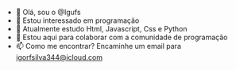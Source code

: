 - 👋 Olá, sou o @Igufs
- 👀 Estou interessado em programação
- 🌱 Atualmente estudo Html, Javascript, Css e Python
- 💞️ Estou aqui para colaborar com a comunidade de programação 
- 📫 Como me encontrar? Encaminhe um email para igorfsilva344@icloud.com
<!---
Igufs/Igufs is a ✨ special ✨ repository because its `README.md` (this file) appears on your GitHub profile.
You can click the Preview link to take a look at your changes.
--->
